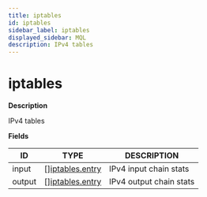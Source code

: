 ```yaml
---
title: iptables
id: iptables
sidebar_label: iptables
displayed_sidebar: MQL
description: IPv4 tables
---
```


# iptables

**Description**

IPv4 tables

**Fields**

| ID     | TYPE                                          | DESCRIPTION             |
| ------ | --------------------------------------------- | ----------------------- |
| input  | &#91;&#93;[iptables.entry](iptables.entry.md) | IPv4 input chain stats  |
| output | &#91;&#93;[iptables.entry](iptables.entry.md) | IPv4 output chain stats |
